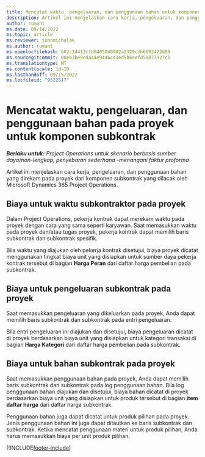 ```yaml
---
title: Mencatat waktu, pengeluaran, dan penggunaan bahan untuk komponen subkontrak
description: Artikel ini menjelaskan cara kerja, pengeluaran, dan penggunaan bahan yang direkam pada proyek dari komponen subkontrak yang dilacak oleh Microsoft Dynamics 365 Project Operations.
author: rumant
ms.date: 09/14/2022
ms.topic: article
ms.reviewer: johnmichalak
ms.author: rumant
ms.openlocfilehash: b82c14412cfb0405040902a2329c3b6692422d89
ms.sourcegitcommit: 08eb3be9eda44e9446c43ed9b6aefd58d77927c5
ms.translationtype: MT
ms.contentlocale: id-ID
ms.lasthandoff: 09/15/2022
ms.locfileid: "9522517"
---
```

# <a name="recording-time-expenses-and-material-usage-on-projects-for-subcontracted-components"></a>Mencatat waktu, pengeluaran, dan penggunaan bahan pada proyek untuk komponen subkontrak

_**Berlaku untuk:** Project Operations untuk skenario berbasis sumber daya/non-lengkap, penyebaran sederhana -menangani faktur proforma_

Artikel ini menjelaskan cara kerja, pengeluaran, dan penggunaan bahan yang direkam pada proyek dari komponen subkontrak yang dilacak oleh Microsoft Dynamics 365 Project Operations.

## <a name="costing-for-subcontractor-time-on-projects"></a>Biaya untuk waktu subkontraktor pada proyek
Dalam Project Operations, pekerja kontrak dapat merekam waktu pada proyek dengan cara yang sama seperti karyawan. Saat memasukkan waktu pada proyek dan/atau tugas proyek, pekerja kontrak dapat memilih baris subkontrak dan subkontrak spesifik.

Bila waktu yang diajukan oleh pekerja kontrak disetujui, biaya proyek dicatat menggunakan tingkat biaya unit yang disiapkan untuk sumber daya pekerja kontrak tersebut di bagian **Harga Peran** dari daftar harga pembelian pada subkontrak.

## <a name="costing-for-subcontracted-expenses-on-projects"></a>Biaya untuk pengeluaran subkontrak pada proyek
Saat memasukkan pengeluaran yang dikeluarkan pada proyek, Anda dapat memilih baris subkontrak dan subkontrak pada entri pengeluaran. 

Bila entri pengeluaran ini diajukan dan disetujui, biaya pengeluaran dicatat di proyek berdasarkan biaya unit yang disiapkan untuk kategori transaksi di bagian **Harga Kategori** dari daftar harga pembelian pada subkontrak.

## <a name="costing-for-subcontracted-materials-on-projects"></a>Biaya untuk bahan subkontrak pada proyek
Saat memasukkan penggunaan bahan pada proyek, Anda dapat memilih baris subkontrak dan subkontrak pada log penggunaan bahan. Bila log penggunaan bahan diajukan dan disetujui, biaya bahan dicatat di proyek berdasarkan biaya unit yang disiapkan untuk produk tersebut di bagian **item daftar harga** dari daftar harga subkontrak.

Penggunaan bahan juga dapat dicatat untuk produk pilihan pada proyek. Jenis penggunaan bahan ini juga dapat ditautkan ke baris subkontrak dan subkontrak. Ketika mencatat penggunaan materi untuk produk pilihan, Anda harus memasukkan biaya per unit produk pilihan. 


[!INCLUDE[footer-include](../../includes/footer-banner.md)]
